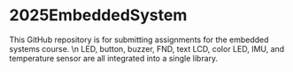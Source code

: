 # 2025EmbeddedSystem
This GitHub repository is for submitting assignments for the embedded systems course. \n
LED, button, buzzer, FND, text LCD, color LED, IMU, and temperature sensor are all integrated into a single library.
